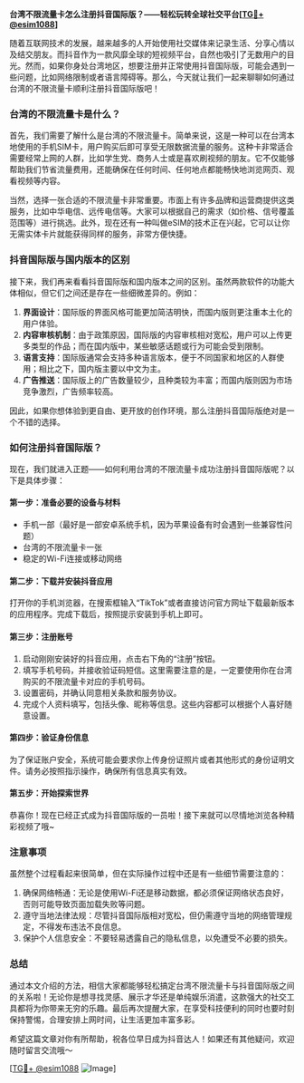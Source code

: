 **台湾不限流量卡怎么注册抖音国际版？——轻松玩转全球社交平台[[TG💪+ @esim1088](https://t.me/s/esim1088)]**

随着互联网技术的发展，越来越多的人开始使用社交媒体来记录生活、分享心情以及结交朋友。而抖音作为一款风靡全球的短视频平台，自然也吸引了无数用户的目光。然而，如果你身处台湾地区，想要注册并正常使用抖音国际版，可能会遇到一些问题，比如网络限制或者语言障碍等。那么，今天就让我们一起来聊聊如何通过台湾的不限流量卡顺利注册抖音国际版吧！

### 台湾的不限流量卡是什么？

首先，我们需要了解什么是台湾的不限流量卡。简单来说，这是一种可以在台湾本地使用的手机SIM卡，用户购买后即可享受无限数据流量的服务。这种卡非常适合需要经常上网的人群，比如学生党、商务人士或是喜欢刷视频的朋友。它不仅能够帮助我们节省流量费用，还能确保在任何时间、任何地点都能畅快地浏览网页、观看视频等内容。

当然，选择一张合适的不限流量卡非常重要。市面上有许多品牌和运营商提供这类服务，比如中华电信、远传电信等。大家可以根据自己的需求（如价格、信号覆盖范围等）进行挑选。此外，现在还有一种叫做eSIM的技术正在兴起，它可以让你无需实体卡片就能获得同样的服务，非常方便快捷。

### 抖音国际版与国内版本的区别

接下来，我们再来看看抖音国际版和国内版本之间的区别。虽然两款软件的功能大体相似，但它们之间还是存在一些细微差异的。例如：

1. **界面设计**：国际版的界面风格可能更加简洁明快，而国内版则更注重本土化的用户体验。
2. **内容审核机制**：由于政策原因，国际版的内容审核相对宽松，用户可以上传更多类型的作品；而在国内版中，某些敏感话题或行为可能会受到限制。
3. **语言支持**：国际版通常会支持多种语言版本，便于不同国家和地区的人群使用；相比之下，国内版主要以中文为主。
4. **广告推送**：国际版上的广告数量较少，且种类较为丰富；而国内版则因为市场竞争激烈，广告频率较高。

因此，如果你想体验到更自由、更开放的创作环境，那么注册抖音国际版绝对是一个不错的选择。

### 如何注册抖音国际版？

现在，我们就进入正题——如何利用台湾的不限流量卡成功注册抖音国际版呢？以下是具体步骤：

#### 第一步：准备必要的设备与材料
- 手机一部（最好是一部安卓系统手机，因为苹果设备有时会遇到一些兼容性问题）
- 台湾的不限流量卡一张
- 稳定的Wi-Fi连接或移动网络

#### 第二步：下载并安装抖音应用
打开你的手机浏览器，在搜索框输入“TikTok”或者直接访问官方网址下载最新版本的应用程序。完成下载后，按照提示安装到手机上即可。

#### 第三步：注册账号
1. 启动刚刚安装好的抖音应用，点击右下角的“注册”按钮。
2. 填写手机号码，并接收验证码短信。这里需要注意的是，一定要使用你在台湾购买的不限流量卡对应的手机号码。
3. 设置密码，并确认同意相关条款和服务协议。
4. 完成个人资料填写，包括头像、昵称等信息。这些内容都可以根据个人喜好随意设置。

#### 第四步：验证身份信息
为了保证账户安全，系统可能会要求你上传身份证照片或者其他形式的身份证明文件。请务必按照指示操作，确保所有信息真实有效。

#### 第五步：开始探索世界
恭喜你！现在已经正式成为抖音国际版的一员啦！接下来就可以尽情地浏览各种精彩视频了哦~

### 注意事项

虽然整个过程看起来很简单，但在实际操作过程中还是有一些细节需要注意的：

1. 确保网络畅通：无论是使用Wi-Fi还是移动数据，都必须保证网络状态良好，否则可能导致页面加载失败等问题。
2. 遵守当地法律法规：尽管抖音国际版相对宽松，但仍需遵守当地的网络管理规定，不得发布违法不良信息。
3. 保护个人信息安全：不要轻易透露自己的隐私信息，以免遭受不必要的损失。

### 总结

通过本文介绍的方法，相信大家都能够轻松搞定台湾不限流量卡与抖音国际版之间的关系啦！无论你是想寻找灵感、展示才华还是单纯娱乐消遣，这款强大的社交工具都将为你带来无穷的乐趣。最后再次提醒大家，在享受科技便利的同时也要时刻保持警惕，合理安排上网时间，让生活更加丰富多彩。

希望这篇文章对你有所帮助，祝各位早日成为抖音达人！如果还有其他疑问，欢迎随时留言交流哦～

[[TG💪+ @esim1088](https://t.me/s/esim1088) ![Image](https://i.postimg.cc/4NQfJmqS/Snipaste-2025-05-13-00-14-12.png)]